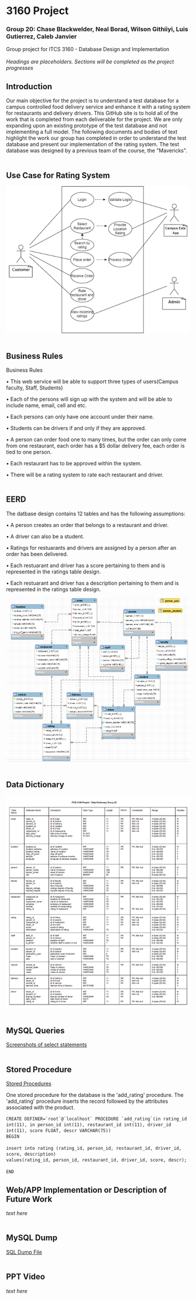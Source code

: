# 3160 Project
### Group 20: Chase Blackwelder, Neal Borad, Wilson Githiiyi, Luis Gutierrez, Caleb Janvier
Group project for ITCS 3160 -  Database Design and Implementation
<br/>
<br/>
*Headings are placeholders. Sections will be completed as the project progresses*

## Introduction
Our main objective for the project is to understand a test database for a campus controlled food delivery service and enhance it with a rating system for restaurants and delivery drivers. This GitHub site is to hold all of the work that is completed from each deliverable for the project. We are only expanding upon an existing prototype of the test database and not implementing a full model. The following documents and bodies of text highlight the work our group has completed in order to understand the test database and present our implementation of the rating system.
The test database was designed by a previous team of the course, the "Mavericks".
<br/>
<br/>
## Use Case for Rating System
![Image of 3160 Project Use Case for Rating System](https://github.com/chasey55/3160Project/blob/main/images/Rating%20Use%20Case%20Diagram.png)
<br/>
<br/>
## Business Rules
Business Rules

•	This web service will be able to support three types of users(Campus faculty, Staff, Students)

•	Each of the persons will sign up with the system and will be able to include name, email, cell and etc. 

•	Each persons can only have one account under their name. 

•	Students can be drivers if and only if they are approved. 

•	A person can order food one to many times, but the order can only come from one restaurant, each order has a $5 dollar delivery fee, each order is tied to one person.

•	Each restaurant has to be approved within the system.

•	There will be a rating system to rate each restaurant and driver. 
<br/>
<br/>
## EERD
The datbase design contains 12 tables and has the following assumptions:

•	A person creates an order that belongs to a restaurant and driver.

•	A driver can also be a student.

•	Ratings for restuarants and drivers are assigned by a person after an order has been delivered.

•	Each restuarant and driver has a score pertaining to them and is represented in the ratings table design.

•	Each restuarant and driver has a description pertaining to them and is represented in the ratings table design.

![Image of 3160 Project EERD](https://github.com/chasey55/3160Project/blob/main/images/EERD.PNG)
<br/>
<br/>
## Data Dictionary
![Image of 3160 Project Data Dictionary](https://github.com/chasey55/3160Project/blob/main/images/Data%20Dictionary.PNG) 
<br/>
<br/>
## MySQL Queries
[Screenshots of select statements](https://github.com/chasey55/3160Project/tree/main/Screenshots%20of%20Select%20Statements)
<br/>
<br/>
## Stored Procedure
[Stored Procedures](https://github.com/chasey55/3160Project/tree/main/Stored%20Procedures)

One stored procedure for the database is the 'add_rating' procedure. The 'add_rating' procedure inserts the record followed by the attributes associated with the product. 


```
CREATE DEFINER=`root`@`localhost` PROCEDURE `add_rating`(in rating_id int(11), in person_id int(11), restaurant_id int(11), driver_id int(11), score FLOAT, descr VARCHAR(75))
BEGIN

insert into rating (rating_id, person_id, restaurant_id, driver_id, score, description) 
values(rating_id, person_id, restaurant_id, driver_id, score, descr);

END
```

## Web/APP Implementation or Description of Future Work
*text here*
<br/>
<br/>
## MySQL Dump
[SQL Dump File](https://github.com/chasey55/3160Project/tree/main/SQL%20Dump%20File)
<br/>
<br/>
## PPT Video
*text here*
<br/>
<br/>

